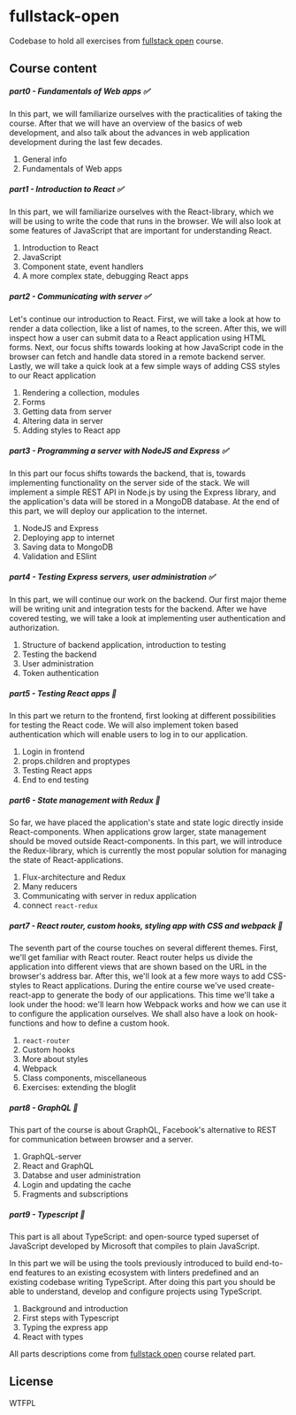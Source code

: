 # fullstack-open

Codebase to hold all exercises from [fullstack open](https://fullstackopen.com/en/) course.

## Course content

##### part0 - Fundamentals of Web apps :white_check_mark:

In this part, we will familiarize ourselves with the practicalities of taking the course. After that we will have an overview of the basics of web development, and also talk about the advances in web application development during the last few decades.

  1. General info
  2. Fundamentals of Web apps

##### part1 - Introduction to React :white_check_mark:

In this part, we will familiarize ourselves with the React-library, which we will be using to write the code that runs in the browser. We will also look at some features of JavaScript that are important for understanding React.

  1. Introduction to React
  2. JavaScript
  3. Component state, event handlers
  4. A more complex state, debugging React apps

##### part2 - Communicating with server :white_check_mark:

Let's continue our introduction to React. First, we will take a look at how to render a data collection, like a list of names, to the screen. After this, we will inspect how a user can submit data to a React application using HTML forms. Next, our focus shifts towards looking at how JavaScript code in the browser can fetch and handle data stored in a remote backend server. Lastly, we will take a quick look at a few simple ways of adding CSS styles to our React application

  1. Rendering a collection, modules
  2. Forms
  3. Getting data from server
  4. Altering data in server
  5. Adding styles to React app

##### part3 - Programming a server with NodeJS and Express :white_check_mark:

In this part our focus shifts towards the backend, that is, towards implementing functionality on the server side of the stack. We will implement a simple REST API in Node.js by using the Express library, and the application's data will be stored in a MongoDB database. At the end of this part, we will deploy our application to the internet.

  1. NodeJS and Express
  2. Deploying app to internet
  3. Saving data to MongoDB
  4. Validation and ESlint

##### part4 - Testing Express servers, user administration :white_check_mark:

In this part, we will continue our work on the backend. Our first major theme will be writing unit and integration tests for the backend. After we have covered testing, we will take a look at implementing user authentication and authorization.

 1. Structure of backend application, introduction to testing
 2. Testing the backend
 3. User administration
 4. Token authentication

##### part5 - Testing React apps :black_square_button:

In this part we return to the frontend, first looking at different possibilities for testing the React code. We will also implement token based authentication which will enable users to log in to our application.

 1. Login in frontend
 2. props.children and proptypes
 3. Testing React apps
 4. End to end testing

##### part6 - State management with Redux :black_square_button:

So far, we have placed the application's state and state logic directly inside React-components. When applications grow larger, state management should be moved outside React-components. In this part, we will introduce the Redux-library, which is currently the most popular solution for managing the state of React-applications.

 1. Flux-architecture and Redux
 2. Many reducers
 3. Communicating with server in redux application
 4. connect `react-redux`

##### part7 - React router, custom hooks, styling app with CSS and webpack :black_square_button:

The seventh part of the course touches on several different themes. First, we'll get familiar with React router. React router helps us divide the application into different views that are shown based on the URL in the browser's address bar. After this, we'll look at a few more ways to add CSS-styles to React applications. During the entire course we've used create-react-app to generate the body of our applications. This time we'll take a look under the hood: we'll learn how Webpack works and how we can use it to configure the application ourselves. We shall also have a look on hook-functions and how to define a custom hook.

 1. `react-router`
 2. Custom hooks
 3. More about styles
 4. Webpack
 5. Class components, miscellaneous
 6. Exercises: extending the bloglit

##### part8 - GraphQL :black_square_button:

This part of the course is about GraphQL, Facebook's alternative to REST for communication between browser and a server.

 1. GraphQL-server
 2. React and GraphQL
 3. Databse and user administration
 4. Login and updating the cache
 5. Fragments and subscriptions

##### part9 - Typescript :black_square_button:

This part is all about TypeScript: and open-source typed superset of JavaScript developed by Microsoft that compiles to plain JavaScript.

In this part we will be using the tools previously introduced to build end-to-end features to an existing ecosystem with linters predefined and an existing codebase writing TypeScript. After doing this part you should be able to understand, develop and configure projects using TypeScript.

 1. Background and introduction
 2. First steps with Typescript
 3. Typing the express app
 4. React with types

 All parts descriptions come from [fullstack open](https://fullstackopen.com/en/) course related part.

 ## License

WTFPL
